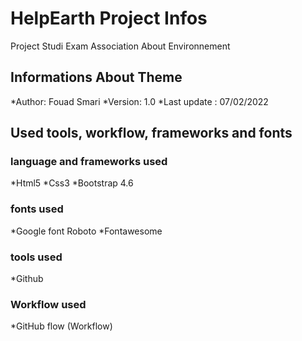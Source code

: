 # HelpEarth Project Infos
Project Studi Exam Association About Environnement

## Informations About Theme
*Author: Fouad Smari
*Version: 1.0
*Last update : 07/02/2022

## Used tools, workflow, frameworks and fonts

### language and frameworks used
*Html5
*Css3
*Bootstrap 4.6

### fonts used
*Google font Roboto
*Fontawesome

### tools used
*Github

### Workflow used
*GitHub flow (Workflow)